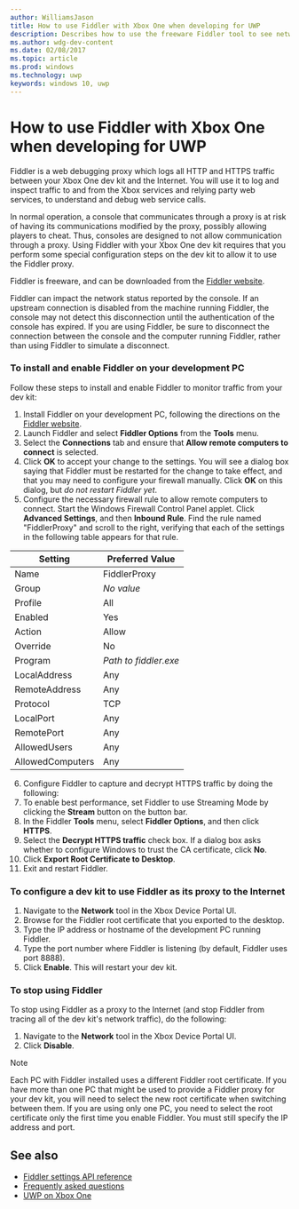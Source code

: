 ---author: WilliamsJasontitle: How to use Fiddler with Xbox One when developing for UWPdescription: Describes how to use the freeware Fiddler tool to see network traffic on a UWP Xbox One dev kit.ms.author: wdg-dev-contentms.date: 02/08/2017ms.topic: articlems.prod: windowsms.technology: uwpkeywords: windows 10, uwp---# How to use Fiddler with Xbox One when developing for UWPFiddler is a web debugging proxy which logs all HTTP and HTTPS traffic between your Xbox One dev kit and the Internet. You will use it to log and inspect traffic to and from the Xbox services and relying party web services, to understand and debug web service calls. In normal operation, a console that communicates through a proxy is at risk of having its communications modified by the proxy, possibly allowing players to cheat. Thus, consoles are designed to not allow communication through a proxy. Using Fiddler with your Xbox One dev kit requires that you perform some special configuration steps on the dev kit to allow it to use the Fiddler proxy. Fiddler is freeware, and can be downloaded from the [Fiddler website](http://www.fiddler2.com/fiddler2/). Fiddler can impact the network status reported by the console. If an upstream connection is disabled from the machine running Fiddler, the console may not detect this disconnection until the authentication of the console has expired. If you are using Fiddler, be sure to disconnect the connection between the console and the computer running Fiddler, rather than using Fiddler to simulate a disconnect.### To install and enable Fiddler on your development PCFollow these steps to install and enable Fiddler to monitor traffic from your dev kit:1. Install Fiddler on your development PC, following the directions on the [Fiddler website](http://www.fiddler2.com/fiddler2/). 2. Launch Fiddler and select **Fiddler Options** from the **Tools** menu. 3. Select the **Connections** tab and ensure that **Allow remote computers to connect** is selected. 4. Click **OK** to accept your change to the settings. You will see a dialog box saying that Fiddler must be restarted for the change to take effect, and that you may need to configure your firewall manually. Click **OK** on this dialog, but *do not restart Fiddler yet*.5. Configure the necessary firewall rule to allow remote computers to connect. Start the Windows Firewall Control Panel applet. Click **Advanced Settings**, and then **Inbound Rule**. Find the rule named "FiddlerProxy" and scroll to the right, verifying that each of the settings in the following table appears for that rule.    | Setting           | Preferred Value                |  | ----              | ----                           |  | Name              | FiddlerProxy                   |  | Group             | *No value* |  | Profile           | All                            |  | Enabled           | Yes                            |  | Action            | Allow                          |  | Override          | No                             |  | Program           | *Path to fiddler.exe*          |  | LocalAddress      | Any                            |  | RemoteAddress     | Any                            |  | Protocol          | TCP                            |  | LocalPort         | Any                            |  | RemotePort        | Any                            |  | AllowedUsers      | Any                            |  | AllowedComputers  | Any                            |6. Configure Fiddler to capture and decrypt HTTPS traffic by doing the following:  1. To enable best performance, set Fiddler to use Streaming Mode by clicking the **Stream** button on the button bar.  2. In the Fiddler **Tools** menu, select **Fiddler Options**, and then click **HTTPS**.  3. Select the **Decrypt HTTPS traffic** check box. If a dialog box asks whether to configure Windows to trust the CA certificate, click **No**.  4. Click **Export Root Certificate to Desktop**.7. Exit and restart Fiddler.### To configure a dev kit to use Fiddler as its proxy to the Internet1. Navigate to the **Network** tool in the Xbox Device Portal UI.2. Browse for the Fiddler root certificate that you exported to the desktop. 3. Type the IP address or hostname of the development PC running Fiddler.4. Type the port number where Fiddler is listening (by default, Fiddler uses port 8888). 5. Click **Enable**. This will restart your dev kit.### To stop using FiddlerTo stop using Fiddler as a proxy to the Internet (and stop Fiddler from tracing all of the dev kit's network traffic), do the following:1. Navigate to the **Network** tool in the Xbox Device Portal UI.2. Click **Disable**.> [!NOTE]> Each PC with Fiddler installed uses a different Fiddler root certificate. If you have more than one PC that might be used to provide a Fiddler proxy for your dev kit, you will need to select the new root certificate when switching between them. If you are using only one PC, you need to select the root certificate only the first time you enable Fiddler. You must still specify the IP address and port.## See also- [Fiddler settings API reference](wdp-fiddler-api.md)- [Frequently asked questions](frequently-asked-questions.md)- [UWP on Xbox One](index.md)